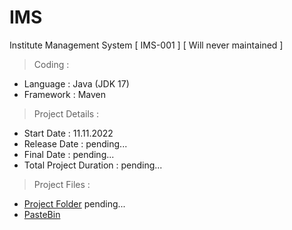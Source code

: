 # IMS
Institute Management System
[ IMS-001 ] [ Will never maintained ]

> Coding :
- Language : Java (JDK 17)
- Framework : Maven

> Project Details :
- Start Date : 11.11.2022
- Release Date : pending...
- Final Date : pending...
- Total Project Duration : pending...

> Project Files :
- [Project Folder](#)
pending...
- [PasteBin](https://pastebin.com/u/LycorisCafe/1/Xtzpd54Z)
